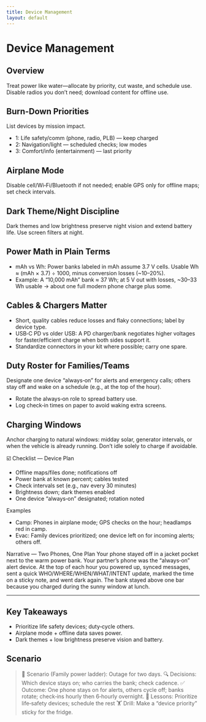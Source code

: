 ```yaml
---
title: Device Management
layout: default
---
```


# Device Management

## Overview
Treat power like water—allocate by priority, cut waste, and schedule use. Disable radios you don’t need; download content for offline use.

## Burn-Down Priorities
List devices by mission impact.

- 1: Life safety/comm (phone, radio, PLB) — keep charged
- 2: Navigation/light — scheduled checks; low modes
- 3: Comfort/info (entertainment) — last priority

## Airplane Mode
Disable cell/Wi‑Fi/Bluetooth if not needed; enable GPS only for offline maps; set check intervals.

## Dark Theme/Night Discipline
Dark themes and low brightness preserve night vision and extend battery life. Use screen filters at night.

## Power Math in Plain Terms
- mAh vs Wh: Power banks labeled in mAh assume 3.7 V cells. Usable Wh ≈ (mAh × 3.7) ÷ 1000, minus conversion losses (~10–20%).
- Example: A “10,000 mAh” bank ≈ 37 Wh; at 5 V out with losses, ~30–33 Wh usable → about one full modern phone charge plus some.

## Cables & Chargers Matter
- Short, quality cables reduce losses and flaky connections; label by device type.
- USB‑C PD vs older USB: A PD charger/bank negotiates higher voltages for faster/efficient charge when both sides support it.
- Standardize connectors in your kit where possible; carry one spare.

## Duty Roster for Families/Teams
Designate one device “always‑on” for alerts and emergency calls; others stay off and wake on a schedule (e.g., at the top of the hour).

- Rotate the always‑on role to spread battery use.
- Log check‑in times on paper to avoid waking extra screens.

## Charging Windows
Anchor charging to natural windows: midday solar, generator intervals, or when the vehicle is already running. Don’t idle solely to charge if avoidable.

☑️ Checklist — Device Plan
- Offline maps/files done; notifications off
- Power bank at known percent; cables tested
- Check intervals set (e.g., nav every 30 minutes)
- Brightness down; dark themes enabled
- One device “always‑on” designated; rotation noted

Examples
- Camp: Phones in airplane mode; GPS checks on the hour; headlamps red in camp.
- Evac: Family devices prioritized; one device left on for incoming alerts; others off.

Narrative — Two Phones, One Plan
Your phone stayed off in a jacket pocket next to the warm power bank. Your partner’s phone was the “always‑on” alert device. At the top of each hour you powered up, synced messages, sent a quick WHO/WHERE/WHEN/WHAT/INTENT update, marked the time on a sticky note, and went dark again. The bank stayed above one bar because you charged during the sunny window at lunch.

---

## Key Takeaways
- Prioritize life safety devices; duty‑cycle others.
- Airplane mode + offline data saves power.
- Dark themes + low brightness preserve vision and battery.

## Scenario

> 🧭 Scenario (Family power ladder): Outage for two days.
> 🔍 Decisions: Which device stays on; who carries the bank; check cadence.
> ✅ Outcome: One phone stays on for alerts, others cycle off; banks rotate; check‑ins hourly then 6‑hourly overnight.
> 🧠 Lessons: Prioritize life‑safety devices; schedule the rest
> 🏋️ Drill: Make a “device priority” sticky for the fridge.
